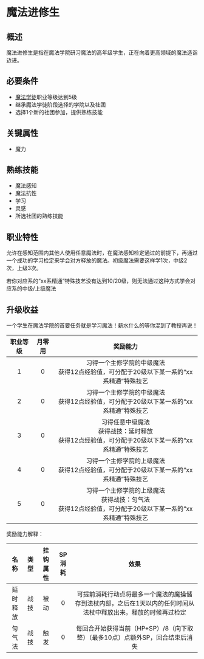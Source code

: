 # 魔法进修生

## 概述

魔法进修生是指在魔法学院研习魔法的高年级学生，正在向着更高领域的魔法造诣迈进。

## 必要条件

* <a href="../apprentice" target="_blank">魔法学徒</a>职业等级达到5级
* 继承魔法学徒阶段选择的学院以及社团
* 选择1个新的社团参加，提供熟练技能

## 关键属性

* 魔力

## 熟练技能

* 魔法感知
* 魔法抗性
* 学习
* 灵感
* 所选社团的熟练技能
  
## 职业特性

允许在感知范围内其他人使用任意魔法时，在魔法感知检定通过的前提下，再通过一个成功的学习检定来学会对方释放的魔法。初级魔法需要这样学1次，中级2次，上级3次。

若你对应系的“xx系精通”特殊技艺没有达到10/20级，则无法通过这种方式学会对应系的中级/上级魔法

## 升级收益

一个学生在魔法学院的首要任务就是学习魔法！薪水什么的等你混到了教授再说！

职业等级|月零用|奖励能力
:--:|:--:|:--:
1|0|习得一个主修学院的中级魔法<br>获得12点经验值，可分配于20级以下某一系的“xx系精通”特殊技艺
2|0|习得一个主修学院的中级魔法<br>获得12点经验值，可分配于20级以下某一系的“xx系精通”特殊技艺
3|0|习得任意中级魔法<br>获得战技：延时释放<br>获得12点经验值，可分配于20级以下某一系的“xx系精通”特殊技艺
4|0|习得一个主修学院的上级魔法<br>获得12点经验值，可分配于20级以下某一系的“xx系精通”特殊技艺
5|0|习得一个主修学院的上级魔法<br>获得战技：匀气法<br>获得12点经验值，可分配于20级以下某一系的“xx系精通”特殊技艺

奖励能力解释：

名称|类型|挂钩属性|SP消耗|效果
:--:|:--:|:--:|:--:|:--:
延时释放|战技|被动|0|可提前消耗行动点将最多一个魔法的魔操储存到法杖内部，之后在1天以内的任何时间从法杖中释放出来。释放的时候再过检定
匀气法|战技|触发|0|每回合开始获得当前（HP+SP）/8（向下取整）（最多10点）点额外SP，回合结束后消失